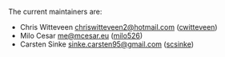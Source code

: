 The current maintainers are:

- Chris Witteveen <chriswitteveen2@hotmail.com> ([cwitteveen](http://github.com/cwitteveen))
- Milo Cesar <me@mcesar.eu> ([milo526](http://github.com/milo526))
- Carsten Sinke <sinke.carsten95@gmail.com> ([scsinke](http://github.com/scsinke))